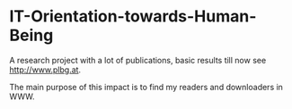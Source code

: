 # IT-Orientation-towards-Human-Being
A research project with a lot of publications,
basic results till now see http://www.plbg.at.

The main purpose of this impact is to find my readers and downloaders in WWW. 


